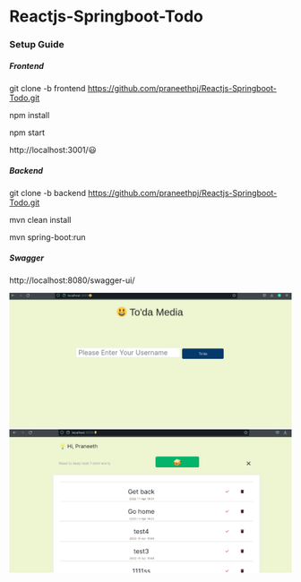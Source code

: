 # Reactjs-Springboot-Todo
### Setup Guide

##### Frontend 
git clone -b frontend https://github.com/praneethpj/Reactjs-Springboot-Todo.git 

npm install 

npm start

http://localhost:3001/😃

##### Backend 
git clone -b backend https://github.com/praneethpj/Reactjs-Springboot-Todo.git

mvn clean install

mvn spring-boot:run

##### Swagger 

http://localhost:8080/swagger-ui/

![alt text](https://github.com/praneethpj/Reactjs-Springboot-Todo/blob/frontend/1.png)
![alt text](https://github.com/praneethpj/Reactjs-Springboot-Todo/blob/frontend/2.png)

